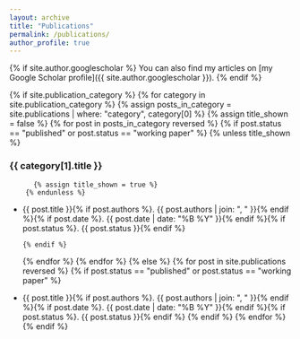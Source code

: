 ```yaml
---
layout: archive
title: "Publications"
permalink: /publications/
author_profile: true
---
```


{% if site.author.googlescholar %}
You can also find my articles on [my Google Scholar profile]({{ site.author.googlescholar }}).
{% endif %}

{% if site.publication_category %}
  {% for category in site.publication_category %}
    {% assign posts_in_category = site.publications | where: "category", category[0] %}
    {% assign title_shown = false %}
    {% for post in posts_in_category reversed %}
      {% if post.status == "published" or post.status == "working paper" %}
        {% unless title_shown %}
### {{ category[1].title }}
          {% assign title_shown = true %}
        {% endunless %}

- {{ post.title }}{% if post.authors %}. {{ post.authors | join: ", " }}{% endif %}{% if post.date %}. {{ post.date | date: "%B %Y" }}{% endif %}{% if post.status %}. {{ post.status }}{% endif %}

      {% endif %}
    {% endfor %}
  {% endfor %}
{% else %}
  {% for post in site.publications reversed %}
    {% if post.status == "published" or post.status == "working paper" %}
- {{ post.title }}{% if post.authors %}. {{ post.authors | join: ", " }}{% endif %}{% if post.date %}. {{ post.date | date: "%B %Y" }}{% endif %}{% if post.status %}. {{ post.status }}{% endif %}
    {% endif %}
  {% endfor %}
{% endif %}
